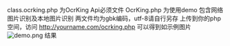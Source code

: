 class.ocrking.php 为OcrKing Api必须文件
OcrKing.php 为使用demo 包含网络图片识别及本地图片识别
两文件均为gbk编码，utf-8请自行另存
上传到你的php空间，访问 http://yourname.com/ocrking.php
可以得到如示例图片 ![demo.png](https://github.com/AvensLab/OcrKing/blob/master/PHP/demo.png) 结果 
